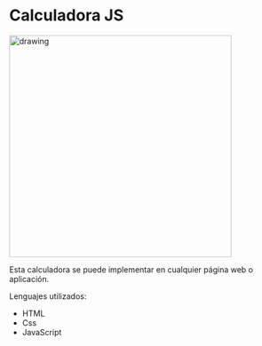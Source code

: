 # Calculadora JS

<img src="https://i.ibb.co/QJBNx5v/Screen-Shot-2021-01-31-at-22-41-36.png" alt="drawing" width="400"/>

Esta calculadora se puede implementar en cualquier página web o aplicación.

Lenguajes utilizados:
- HTML
- Css
- JavaScript